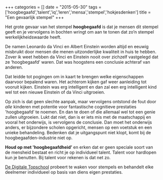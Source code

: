 +++
categories = []
date = "2015-05-30"
tags = ['hoogbegaafd','talent','iq','leren','mensa','stempel','hokjesdenken']
title = "Een gevaarlijk stempel"
+++

Het grote gevaar van het stempel **hoogbegaafd** is dat je mensen dit stempel geeft en je vervolgens in bochten wringt om aan te tonen dat zo’n stempel werkelijkheidswaarde heeft.

De namen Leonardo da Vinci en Albert Einstein worden altijd en eeuwig misbruikt door mensen die menen uitzonderlijke kwaliteit in huis te hebben. Zover ik weet hebben da Vinci en Einstein nooit over zichzelf vastgelegd dat ze ‘hoogbegaafd’ waren. Dat was hoogstens een conclusie achteraf van anderen.

Dat leidde tot pogingen om in kaart te brengen welke eigenschappen daarvoor bepalend waren. Het achterom kijken gaf weer aanleiding tot vooruit kijken. Einstein was erg intelligent en dan zal een erg intelligent kind wel tot een nieuwe Einstein of da Vinci uitgroeien.

Op zich is dat geen slechte aanpak, maar vervolgens ontstond de fout door _alle_ kinderen met potentie voor fantastische cognitieve prestaties 'hoogbegaafd’ te noemen. En dan te doen of die allemaal wel tot een genie zullen uitgroeien. Lukt dat niet, dan is er iets mis met de maatschappij en vooral het onderwijs, is vervolgens de conclusie. Dan moet het onderwijs anders, er bijzondere scholen opgericht, mensen op een voetstuk en een unieke behandeling. Bedenken dat je uitgangspunt niet klopt, komt bij de hoogbegaafden-industrie niet op.

**Houd op met 'hoogbegaafdheid’** en erken dat er geen speciale soort van de mensheid bestaat en richt je op individueel talent. Talent voor hardlopen kun je benutten. Bij talent voor rekenen is dat net zo.

[De Digitale Topschool](https://www.dedigitaletopschool.nl/) probeert te waken voor stempels en behandelt elke deelnemer individueel op basis van diens eigen prestaties.
